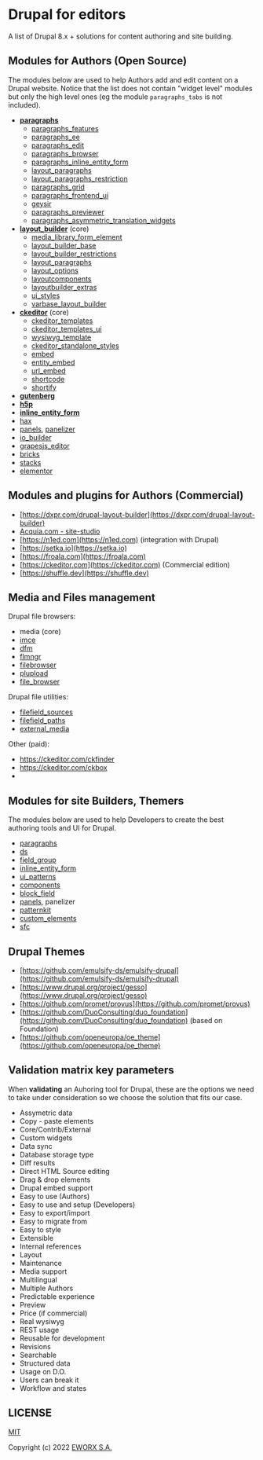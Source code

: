 # Drupal for editors

A list of Drupal 8.x + solutions for content authoring and site building.

## Modules for Authors (Open Source)

The modules below are used to help Authors add and edit content on a Drupal website.
Notice that the list does not contain "widget level" modules but only the high level ones (eg the module `paragraphs_tabs` is not included).

- [**paragraphs**](https://drupal.org/project/paragraphs)
  - [paragraphs_features](https://drupal.org/project/paragraphs_features)
  - [paragraphs_ee](https://drupal.org/project/paragraphs_ee)
  - [paragraphs_edit](https://drupal.org/project/paragraphs_edit)
  - [paragraphs_browser](https://drupal.org/project/paragraphs_browser)
  - [paragraphs_inline_entity_form](https://drupal.org/project/paragraphs_inline_entity_form)
  - [layout_paragraphs](https://drupal.org/project/layout_paragraphs)
  - [layout_paragraphs_restriction](https://drupal.org/project/layout_paragraphs_restriction)
  - [paragraphs_grid](https://drupal.org/project/paragraphs_grid)
  - [paragraphs_frontend_ui](https://drupal.org/project/paragraphs_frontend_ui)
  - [geysir](https://drupal.org/project/geysir)
  - [paragraphs_previewer](https://drupal.org/project/paragraphs_previewer)
  - [paragraphs_asymmetric_translation_widgets](https://drupal.org/project/paragraphs_asymmetric_translation_widgets)
- [**layout_builder**](https://drupal.org/project/layout_builder) (core)
  - [media_library_form_element](https://drupal.org/project/media_library_form_element)
  - [layout_builder_base](https://drupal.org/project/layout_builder_base)
  - [layout_builder_restrictions](https://drupal.org/project/layout_builder_restrictions)
  - [layout_paragraphs](https://drupal.org/project/layout_paragraphs)
  - [layout_options](https://drupal.org/project/layout_options)
  - [layoutcomponents](https://drupal.org/project/layoutcomponents)
  - [layoutbuilder_extras](https://drupal.org/project/layoutbuilder_extras)
  - [ui_styles](https://drupal.org/project/ui_styles)
  - [varbase_layout_builder](https://drupal.org/project/varbase_layout_builder)
- [**ckeditor**](https://drupal.org/project/ckeditor) (core)
  - [ckeditor_templates](https://drupal.org/project/ckeditor_templates)
  - [ckeditor_templates_ui](https://drupal.org/project/ckeditor_templates_ui)
  - [wysiwyg_template](https://drupal.org/project/wysiwyg_template)
  - [ckeditor_standalone_styles](https://drupal.org/project/ckeditor_standalone_styles)
  - [embed](https://drupal.org/project/embed)
  - [entity_embed](https://drupal.org/project/entity_embed)
  - [url_embed](https://drupal.org/project/url_embed)
  - [shortcode](https://drupal.org/project/shortcode)
  - [shortify](https://drupal.org/project/shortify)
- [**gutenberg**](https://drupal.org/project/gutenberg)
- [**h5p**](https://drupal.org/project/h5p)
- [**inline_entity_form**](https://drupal.org/project/inline_entity_form)
- [hax](https://drupal.org/project/hax)
- [panels](https://drupal.org/project/panels), [panelizer](https://drupal.org/project/panelizer)
- [io_builder](https://drupal.org/project/io_builder)
- [grapesjs_editor](https://drupal.org/project/grapesjs_editor)
- [bricks](https://drupal.org/project/bricks)
- [stacks](https://drupal.org/project/stacks)
- [elementor](https://drupal.org/project/elementor)

## Modules and plugins for Authors (Commercial)

- [https://dxpr.com/drupal-layout-builder](https://dxpr.com/drupal-layout-builder)
- [Acquia.com - site-studio](https://www.acquia.com/products/drupal-cloud/site-studio)
- [https://n1ed.com](https://n1ed.com) (integration with Drupal)
- [https://setka.io](https://setka.io)
- [https://froala.com](https://froala.com)
- [https://ckeditor.com](https://ckeditor.com) (Commercial edition)
- [https://shuffle.dev](https://shuffle.dev)

## Media and Files management

Drupal file browsers:

- media (core)
- [imce](https://drupal.org/project/imce)
- [dfm](https://drupal.org/project/dfm)
- [flmngr](https://www.drupal.org/project/flmngr)
- [filebrowser](https://www.drupal.org/project/filebrowser)
- [plupload](https://www.drupal.org/project/plupload)
- [file_browser](https://www.drupal.org/project/file_browser)

Drupal file utilities:

- [filefield_sources](https://www.drupal.org/project/filefield_sources)
- [filefield_paths](https://www.drupal.org/project/filefield_paths)
- [external_media](https://www.drupal.org/project/external_media)

Other (paid):

- https://ckeditor.com/ckfinder
- https://ckeditor.com/ckbox
- 

## Modules for site Builders, Themers

The modules below are used to help Developers to create the best authoring tools and UI for Drupal.

- [paragraphs](https://drupal.org/project/paragraphs)
- [ds](https://drupal.org/project/ds)
- [field_group](https://drupal.org/project/field_group)
- [inline_entity_form](https://drupal.org/project/inline_entity_form)
- [ui_patterns](https://drupal.org/project/ui_patterns)
- [components](https://drupal.org/project/components)
- [block_field](https://drupal.org/project/block_field)
- [panels](https://drupal.org/project/panels), panelizer
- [patternkit](https://drupal.org/project/patternkit)
- [custom_elements](https://drupal.org/project/custom_elements)
- [sfc](https://drupal.org/project/sfc)

## Drupal Themes

- [https://github.com/emulsify-ds/emulsify-drupal](https://github.com/emulsify-ds/emulsify-drupal)
- [https://www.drupal.org/project/gesso](https://www.drupal.org/project/gesso)
- [https://github.com/promet/provus](https://github.com/promet/provus)
- [https://github.com/DuoConsulting/duo_foundation](https://github.com/DuoConsulting/duo_foundation) (based on Foundation)
- [https://github.com/openeuropa/oe_theme](https://github.com/openeuropa/oe_theme)

## Validation matrix key parameters

When **validating** an Auhoring tool for Drupal, these are the options we need to take under consideration so we choose the solution that fits our case.

- Assymetric data
- Copy - paste elements
- Core/Contrib/External
- Custom widgets
- Data sync
- Database storage type
- Diff results
- Direct HTML Source editing
- Drag & drop elements
- Drupal embed support
- Easy to use (Authors)
- Easy to use and setup (Developers)
- Easy to export/import
- Easy to migrate from
- Easy to style
- Extensible
- Internal references
- Layout
- Maintenance
- Media support
- Multilingual
- Multiple Authors
- Predictable experience
- Preview
- Price (if commercial)
- Real wysiwyg
- REST usage
- Reusable for development
- Revisions
- Searchable
- Structured data
- Usage on D.O.
- Users can break it
- Workflow and states

## LICENSE

[MIT](LICENSE) 

Copyright (c) 2022 [EWORX S.A.](https://github.com/eworx-org)
